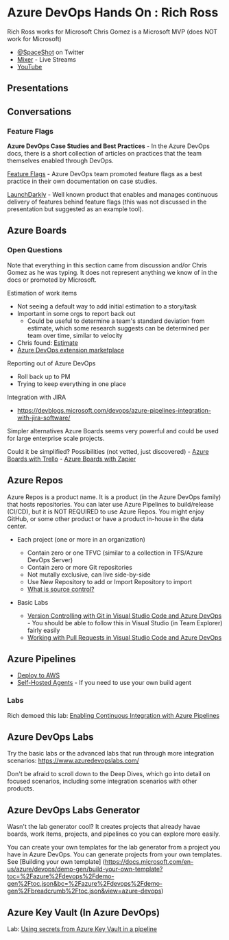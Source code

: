 # Azure DevOps Hands On : Rich Ross

Rich Ross works for Microsoft
Chris Gomez is a Microsoft MVP (does NOT work for Microsoft)

- [@SpaceShot](https://twitter.com/SpaceShot) on Twitter
- [Mixer](https://mixer.com/SpaceShot) - Live Streams
- [YouTube](https://youtube.com)

## Presentations

## Conversations

### Feature Flags

**Azure DevOps Case Studies and Best Practices** - In the Azure DevOps docs, there is a short collection of articles on practices that the team themselves enabled through DevOps.

[Feature Flags](https://docs.microsoft.com/en-us/azure/devops/migrate/phase-features-with-feature-flags?view=azure-devops) - Azure DevOps team promoted feature flags as a best practice in their own documentation on case studies.

[LaunchDarkly](https://launchdarkly.com/) - Well known product that enables and manages continuous delivery of features behind feature flags (this was not discussed in the presentation but suggested as an example tool).

## Azure Boards

### Open Questions

Note that everything in this section came from discussion and/or Chris Gomez as he was typing.  It does not represent anything we know of in the docs or promoted by Microsoft.

Estimation of work items

- Not seeing a default way to add initial estimation to a story/task
- Important in some orgs to report back out
  - Could be useful to determine a team's standard deviation from estimate, which some research suggests can be determined per team over time, similar to velocity
- Chris found: [Estimate](https://marketplace.visualstudio.com/items?itemName=ms-devlabs.estimate)
- [Azure DevOps extension marketplace](https://marketplace.visualstudio.com/azuredevops)

Reporting out of Azure DevOps

- Roll back up to PM
- Trying to keep everything in one place

Integration with JIRA

- https://devblogs.microsoft.com/devops/azure-pipelines-integration-with-jira-software/

Simpler alternatives
Azure Boards seems very powerful and could be used for large enterprise scale projects.  

Could it be simplified? Possibilities (not vetted, just discovered)
    - [Azure Boards with Trello](https://marketplace.visualstudio.com/items?itemName=ms-vsts.services-trello)
    - [Azure Boards with Zapier](https://marketplace.visualstudio.com/items?itemName=ms-vsts.services-zapier)

## Azure Repos

Azure Repos is a product name.  It is a product (in the Azure DevOps family) that hosts repositories. You can later use Azure Pipelines to build/release (CI/CD), but it is NOT REQUIRED to use Azure Repos.  You might enjoy GitHub, or some other product or have a product in-house in the data center.

- Each project (one or more in an organization)

  - Contain zero or one TFVC (similar to a collection in TFS/Azure DevOps Server)
  - Contain zero or more Git repositories
  - Not mutally exclusive, can live side-by-side
  - Use New Repository to add or Import Repository to import
  - [What is source control?](https://docs.microsoft.com/en-us/azure/devops/user-guide/source-control?view=azure-devops)

- Basic Labs
  - [Version Controlling with Git in Visual Studio Code and Azure DevOps](https://www.azuredevopslabs.com/labs/azuredevops/git/) - You should be able to follow this in Visual Studio (in Team Explorer) fairly easily
  - [Working with Pull Requests in Visual Studio Code and Azure DevOps](https://www.azuredevopslabs.com/labs/azuredevops/pullrequests/)

## Azure Pipelines

- [Deploy to AWS](https://azure.microsoft.com/en-us/blog/azure-pipelines-is-the-ci-cd-solution-for-any-language-any-platform-any-cloud/)
- [Self-Hosted Agents](https://docs.microsoft.com/en-us/azure/devops/pipelines/agents/agents?view=azure-devops#install) - If you need to use your own build agent

### Labs

Rich demoed this lab:
[Enabling Continuous Integration with Azure Pipelines](https://azuredevopslabs.com/labs/azuredevops/continuousintegration/)

## Azure DevOps Labs

Try the basic labs or the advanced labs that run through more integration scenarios:
https://www.azuredevopslabs.com/

Don't be afraid to scroll down to the Deep Dives, which go into detail on focused scenarios, including some integration scenarios with other products.

## Azure DevOps Labs Generator
Wasn't the lab generator cool?  It creates projects that already havae boards, work items, projects, and pipelines co you can explore more easily.

You can create your own templates for the lab generator from a project you have in Azure DevOps.  You can generate projects from your own templates.
See [Building your own template] (https://docs.microsoft.com/en-us/azure/devops/demo-gen/build-your-own-template?toc=%2Fazure%2Fdevops%2Fdemo-gen%2Ftoc.json&bc=%2Fazure%2Fdevops%2Fdemo-gen%2Fbreadcrumb%2Ftoc.json&view=azure-devops)

## Azure Key Vault (In Azure DevOps)
Lab: [Using secrets from Azure Key Vault in a pipeline](https://azuredevopslabs.com/labs/vstsextend/azurekeyvault/)